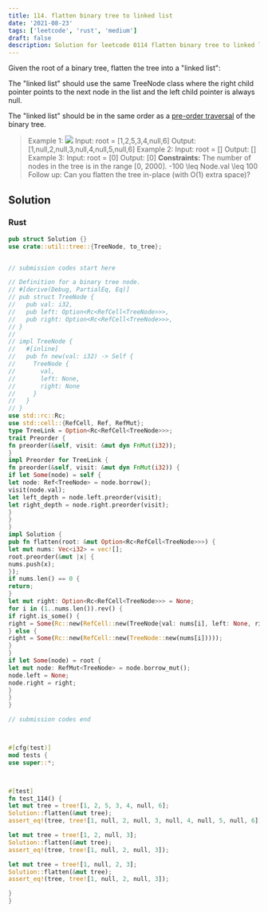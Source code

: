 ```yaml
---
title: 114. flatten binary tree to linked list
date: '2021-08-23'
tags: ['leetcode', 'rust', 'medium']
draft: false
description: Solution for leetcode 0114 flatten binary tree to linked list
---
```




Given the root of a binary tree, flatten the tree into a "linked list":



The "linked list" should use the same TreeNode class where the right child pointer points to the next node in the list and the left child pointer is always null.

The "linked list" should be in the same order as a [pre-order traversal](https://en.wikipedia.org/wiki/Tree_traversal#Pre-order,_NLR) of the binary tree.





>   Example 1:
>   ![](https://assets.leetcode.com/uploads/2021/01/14/flaten.jpg)
>   Input: root <TeX>=</TeX> [1,2,5,3,4,null,6]
>   Output: [1,null,2,null,3,null,4,null,5,null,6]
>   Example 2:
>   Input: root <TeX>=</TeX> []
>   Output: []
>   Example 3:
>   Input: root <TeX>=</TeX> [0]
>   Output: [0]
**Constraints:**
>   	The number of nodes in the tree is in the range [0, 2000].
>   	-100 <TeX>\leq</TeX> Node.val <TeX>\leq</TeX> 100
>   Follow up: Can you flatten the tree in-place (with O(1) extra space)?


## Solution


### Rust
```rust
pub struct Solution {}
use crate::util::tree::{TreeNode, to_tree};


// submission codes start here

// Definition for a binary tree node.
// #[derive(Debug, PartialEq, Eq)]
// pub struct TreeNode {
//   pub val: i32,
//   pub left: Option<Rc<RefCell<TreeNode>>>,
//   pub right: Option<Rc<RefCell<TreeNode>>>,
// }
//
// impl TreeNode {
//   #[inline]
//   pub fn new(val: i32) -> Self {
//     TreeNode {
//       val,
//       left: None,
//       right: None
//     }
//   }
// }
use std::rc::Rc;
use std::cell::{RefCell, Ref, RefMut};
type TreeLink = Option<Rc<RefCell<TreeNode>>>;
trait Preorder {
fn preorder(&self, visit: &mut dyn FnMut(i32));
}
impl Preorder for TreeLink {
fn preorder(&self, visit: &mut dyn FnMut(i32)) {
if let Some(node) = self {
let node: Ref<TreeNode> = node.borrow();
visit(node.val);
let left_depth = node.left.preorder(visit);
let right_depth = node.right.preorder(visit);
}
}
}
impl Solution {
pub fn flatten(root: &mut Option<Rc<RefCell<TreeNode>>>) {
let mut nums: Vec<i32> = vec![];
root.preorder(&mut |x| {
nums.push(x);
});
if nums.len() == 0 {
return;
}
let mut right: Option<Rc<RefCell<TreeNode>>> = None;
for i in (1..nums.len()).rev() {
if right.is_some() {
right = Some(Rc::new(RefCell::new(TreeNode{val: nums[i], left: None, right: right})));
} else {
right = Some(Rc::new(RefCell::new(TreeNode::new(nums[i]))));
}
}
if let Some(node) = root {
let mut node: RefMut<TreeNode> = node.borrow_mut();
node.left = None;
node.right = right;
}
}
}

// submission codes end



#[cfg(test)]
mod tests {
use super::*;



#[test]
fn test_114() {
let mut tree = tree![1, 2, 5, 3, 4, null, 6];
Solution::flatten(&mut tree);
assert_eq!(tree, tree![1, null, 2, null, 3, null, 4, null, 5, null, 6]);

let mut tree = tree![1, 2, null, 3];
Solution::flatten(&mut tree);
assert_eq!(tree, tree![1, null, 2, null, 3]);

let mut tree = tree![1, null, 2, 3];
Solution::flatten(&mut tree);
assert_eq!(tree, tree![1, null, 2, null, 3]);

}
}

```
